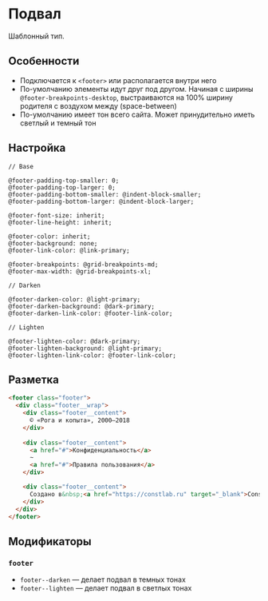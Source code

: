 # Подвал

Шаблонный тип.

## Особенности

* Подключается к `<footer>` или располагается внутри него
* По-умолчанию элементы идут друг под другом. Начиная с ширины `@footer-breakpoints-desktop`, выстраиваются на 100% ширину родителя с воздухом между (space-between)
* По-умолчанию имеет тон всего сайта. Может принудительно иметь светлый и темный тон

## Настройка

```less
// Base

@footer-padding-top-smaller: 0;
@footer-padding-top-larger: 0;
@footer-padding-bottom-smaller: @indent-block-smaller;
@footer-padding-bottom-larger: @indent-block-larger;

@footer-font-size: inherit;
@footer-line-height: inherit;

@footer-color: inherit;
@footer-background: none;
@footer-link-color: @link-primary;

@footer-breakpoints: @grid-breakpoints-md;
@footer-max-width: @grid-breakpoints-xl;

// Darken

@footer-darken-color: @light-primary;
@footer-darken-background: @dark-primary;
@footer-darken-link-color: @footer-link-color;

// Lighten

@footer-lighten-color: @dark-primary;
@footer-lighten-background: @light-primary;
@footer-lighten-link-color: @footer-link-color;
```

## Разметка

```html
<footer class="footer">
  <div class="footer__wrap">
    <div class="footer__content">
      © «Рога и копыта», 2000–2018
    </div>
    
    <div class="footer__content">
      <a href="#">Конфиденциальность</a>
      ∼
      <a href="#">Правила пользования</a>
    </div>

    <div class="footer__content">
      Создано в&nbsp;<a href="https://constlab.ru" target="_blank">Const&nbsp;Lab</a> в&nbsp;2018&nbsp;году
    </div>
  </div>
</footer>
```

## Модификаторы

### `footer`

* `footer--darken` — делает подвал в темных тонах
* `footer--lighten` — делает подвал в светлых тонах
